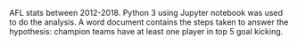 AFL stats between 2012-2018. 
Python 3 using Jupyter notebook was used to do the analysis. 
A word  document contains the steps taken to answer the hypothesis: champion teams have at least one player in top 5 goal kicking.
